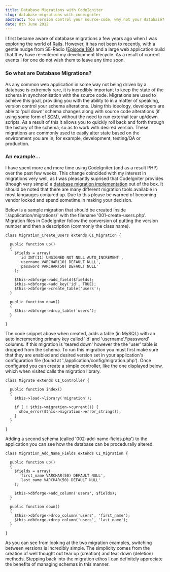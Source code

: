 ```yaml
---
title: Database Migrations with CodeIgniter
slug: database-migrations-with-codeigniter
abstract: You version control your source-code, why not your database?
date: 8th June 2012
---
```


I first became aware of database migrations a few years ago when I was exploring the world of [Rails](http://rubyonrails.org/).
However, it has not been to recently, with a gentle nudge from SE-Radio ([Episode 186](http://www.se-radio.net/2012/06/episode-186-martin-fowler-and-pramod-sadalage-on-agile-database-development/)) and a large web application build that they have re-entered my development lifecycle.
As a result of current events I for one do not wish them to leave any time soon.

### So what are Database Migrations?

As any common web application in some way not being driven by a database is extremely rare, it is incredibly important to keep the state of the schema in synchronisation with the source code.
Migrations are used to achieve this goal, providing you with the ability to in a matter of speaking, version control your schema alterations.
Using this ideology, developers are able to 'pull down' schema changes along with source code alterations (if using some form of [SCM](http://en.wikipedia.org/wiki/Source_Control_Management)), without the need to run external tear up/down scripts.
As a result of this it allows you to quickly roll back and forth through the history of the schema, so as to work with desired version.
These migrations are commonly used to easily alter state based on the environment you are in, for example, development, testing/QA or production.

### An example...

I have spent more and more time using CodeIgniter (and as a result PHP) over the past few weeks.
This change coincided with my interest in migrations very well, as I was pleasantly suprised that CodeIgniter provides (though very simple) a [database migration implementation](http://codeigniter.com/user_guide/libraries/migration.html) out of the box.
It should be noted that there are many different migration tools available in most langauges conjured up.
Due to this please be warned of becoming vendor locked and spend sometime in making your decision.

Below is a sample migration that should be created inside './application/migrations/' with the filename '001-create-users.php'.
Migration files in CodeIgniter follow the conversion of putting the version number and then a description (commonly the class name).

    class Migration_Create_Users extends CI_Migration {

      public function up()
      {
        $fields = array(
          'id INT(11) UNSIGNED NOT NULL AUTO_INCREMENT',
          'username VARCHAR(10) DEFAULT NULL',
          'password VARCHAR(50) DEFAULT NULL'
        );

        $this->dbforge->add_field($fields);
        $this->dbforge->add_key('id', TRUE);
        $this->dbforge->create_table('users');
      }

      public function down()
      {
        $this->dbforge->drop_table('users');
      }

    }

The code snippet above when created, adds a table (in MySQL) with an auto incrementing primary key called 'id' and 'username'/'password' columns.
If this migration is 'teared down' however the the 'user' table is dropped from the schema.
To run this migration you must first make sure that they are enabled and desired version set in your application's configuration file (found at './application/config/migration.php').
Once configured you can create a simple controller, like the one displayed below, which when visited calls the migration library.

    class Migrate extends CI_Controller {

      public function index()
      {
        $this->load->library('migration');

        if ( ! $this->migration->current()) {
          show_error($this->migration->error_string());
        }
      }

    }

Adding a second schema (called '002-add-name-fields.php') to the application you can see how the database can be procedurally altered.

    class Migration_Add_Name_Fields extends CI_Migration {

      public function up()
      {
        $fields = array(
          'first_name VARCHAR(50) DEFAULT NULL',
          'last_name VARCHAR(50) DEFAULT NULL'
        );

        $this->dbforge->add_column('users', $fields);
      }

      public function down()
      {
        $this->dbforge->drop_column('users', 'first_name');
        $this->dbforge->drop_column('users', 'last_name');
      }

    }

As you can see from looking at the two migration examples, switching between versions is incredibly simple.
The simplicity comes from the creation of well thought out tear up (creation) and tear down (deletion) methods.
Stepping back into the migration ethos I can definitely appreciate the benefits of managing schemas in this manner.
